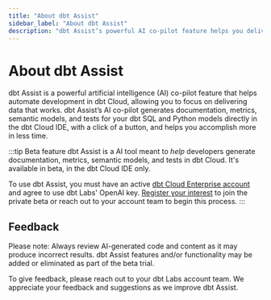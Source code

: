 ```yaml
--- 
title: "About dbt Assist" 
sidebar_label: "About dbt Assist" 
description: "dbt Assist’s powerful AI co-pilot feature helps you deliver data that works." 
---
```


# About dbt Assist <Lifecycle status='beta'/> 

dbt Assist is a powerful artificial intelligence (AI) co-pilot feature that helps automate development in dbt Cloud, allowing you to focus on delivering data that works. dbt Assist’s AI co-pilot generates documentation, metrics, semantic models, and tests for your dbt SQL and Python models directly in the dbt Cloud IDE, with a click of a button, and helps you accomplish more in less time.

:::tip Beta feature
dbt Assist is a AI tool meant to _help_ developers generate documentation, metrics, semantic models, and tests in dbt Cloud. It's available in beta, in the dbt Cloud IDE only.

To use dbt Assist, you must have an active [dbt Cloud Enterprise account](https://www.getdbt.com/pricing) and agree to use dbt Labs' OpenAI key. [Register your interest](https://docs.google.com/forms/d/e/1FAIpQLScPjRGyrtgfmdY919Pf3kgqI5E95xxPXz-8JoVruw-L9jVtxg/viewform) to join the private beta or reach out to your account team to begin this process.
:::

<Lightbox src="/img/docs/dbt-cloud/cloud-ide/dbt-assist-doc.gif" width="100%" title="Use dbt Assist, a powerful AI feature, to automatically generate tests and documentation in the dbt Cloud IDE." />

## Feedback

Please note: Always review AI-generated code and content as it may produce incorrect results. dbt Assist features and/or functionality may be added or eliminated as part of the beta trial.

To give feedback, please reach out to your dbt Labs account team. We appreciate your feedback and suggestions as we improve dbt Assist.
